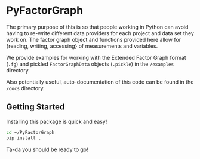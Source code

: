 # PyFactorGraph

The primary purpose of this is so that people working in Python can avoid having
to re-write different data providers for each project and data set they work on.
The factor graph object and functions provided here allow for {reading, writing,
accessing} of measurements and variables.

We provide examples for working with the Extended Factor Graph format (`.fg`)
and pickled `FactorGraphData` objects (`.pickle`) in the `/examples` directory.

Also potentially useful, auto-documentation of this code can be found in the
`/docs` directory.

## Getting Started

Installing this package is quick and easy!

```bash
cd ~/PyFactorGraph
pip install .
```

Ta-da you should be ready to go!
